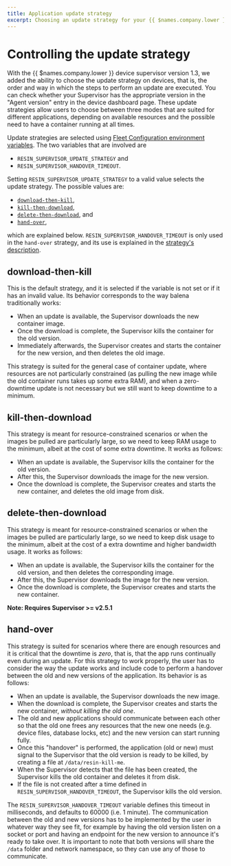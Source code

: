 ```yaml
---
title: Application update strategy
excerpt: Choosing an update strategy for your {{ $names.company.lower }} devices
---
```


# Controlling the update strategy

With the {{ $names.company.lower }} device supervisor version 1.3, we added the ability to choose the update strategy on devices, that is, the order and way in which the steps to perform an update are executed. You can check whether your Supervisor has the appropriate version in the "Agent version" entry in the device dashboard page.
These update strategies allow users to choose between three modes that are suited for different applications, depending on available resources and the possible need to have a container running at all times.

Update strategies are selected using [Fleet Configuration environment variables](/learn/manage/configuration/). The two variables that are involved are

* `RESIN_SUPERVISOR_UPDATE_STRATEGY` and
* `RESIN_SUPERVISOR_HANDOVER_TIMEOUT`.

Setting `RESIN_SUPERVISOR_UPDATE_STRATEGY` to a valid value selects the update strategy. The possible values are:

* [`download-then-kill`](#download-then-kill),
* [`kill-then-download`](#kill-then-download),
* [`delete-then-download`](#delete-then-download), and
* [`hand-over`](#hand-over),

which are explained below. `RESIN_SUPERVISOR_HANDOVER_TIMEOUT` is only used in the  `hand-over` strategy, and its use is explained in the [strategy's description](#hand-over).

## download-then-kill

This is the default strategy, and it is selected if the variable is not set or if it has an invalid value. Its behavior corresponds to the way balena traditionally works:

* When an update is available, the Supervisor downloads the new container image.
* Once the download is complete, the Supervisor kills the container for the old version.
* Immediately afterwards, the Supervisor creates and starts the container for the new version, and then deletes the old image.

This strategy is suited for the general case of container update, where resources are not particularly constrained (as pulling the new image while the old container runs takes up some extra RAM), and when a zero-downtime update is not necessary but we still want to keep downtime to a minimum.

## kill-then-download

This strategy is meant for resource-constrained scenarios or when the images be pulled are particularly large, so we need to keep RAM usage to the minimum, albeit at the cost of some extra downtime.
It works as follows:

* When an update is available, the Supervisor kills the container for the old version.
* After this, the Supervisor downloads the image for the new version.
* Once the download is complete, the Supervisor creates and starts the new container, and deletes the old image from disk.

## delete-then-download

This strategy is meant for resource-constrained scenarios or when the images be pulled are particularly large, so we need to keep disk usage to the minimum, albeit at the cost of a extra downtime and higher bandwidth usage.
It works as follows:

* When an update is available, the Supervisor kills the container for the old version, and then deletes the corresponding image.
* After this, the Supervisor downloads the image for the new version.
* Once the download is complete, the Supervisor creates and starts the new container.

**Note: Requires Supervisor >= v2.5.1**

## hand-over

This strategy is suited for scenarios where there are enough resources and it is critical that the downtime is *zero*, that is, that the app runs continually even during an update.
For this strategy to work properly, the user has to consider the way the update works and include code to perform a handover between the old and new versions of the application.
Its behavior is as follows:

* When an update is available, the Supervisor downloads the new image.
* When the download is complete, the Supervisor creates and starts the new container, *without killing the old one*.
* The old and new applications should communicate between each other so that the old one frees any resources that the new one needs (e.g. device files, database locks, etc) and the new version can start running fully.
* Once this "handover" is performed, the application (old or new) must signal to the Supervisor that the old version is ready to be killed, by creating a file at `/data/resin-kill-me`.
* When the Supervisor detects that the file has been created, the Supervisor kills the old container and deletes it from disk.
* If the file is not created after a time defined in `RESIN_SUPERVISOR_HANDOVER_TIMEOUT`, the Supervisor kills the old version.

The `RESIN_SUPERVISOR_HANDOVER_TIMEOUT` variable defines this timeout in milliseconds, and defaults to 60000 (i.e. 1 minute).
The communication between the old and new versions has to be implemented by the user in whatever way they see fit, for example by having the old version listen on a socket or port and having an endpoint for the new version to announce it's ready to take over. It is important to note that both versions will share the `/data` folder and network namespace, so they can use any of those to communicate.